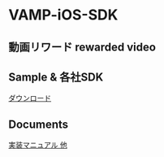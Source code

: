 # VAMP-iOS-SDK
## 動画リワード rewarded video

## Sample & 各社SDK
[ダウンロード](https://github.com/AdGeneration/VAMP-iOS-SDK/releases)

## Documents
[実装マニュアル 他](https://github.com/AdGeneration/VAMP-iOS-SDK/wiki)
